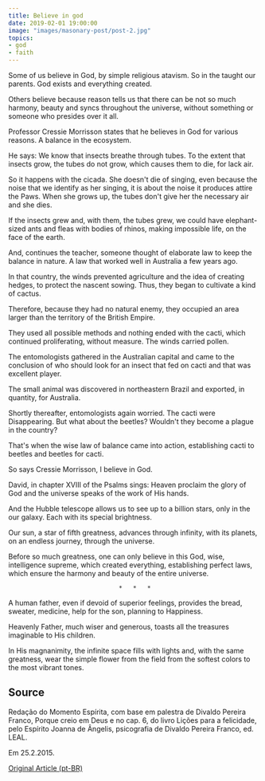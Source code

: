 ```yaml
---
title: Believe in god
date: 2019-02-01 19:00:00
image: "images/masonary-post/post-2.jpg"
topics: 
- god
- faith
---
```


Some of us believe in God, by simple religious atavism. So in the
taught our parents. God exists and everything created.

Others believe because reason tells us that there can be not so much harmony, beauty
and syncs throughout the universe, without something or someone who presides over it all.

Professor Cressie Morrisson states that he believes in God for various reasons. A
balance in the ecosystem.

He says: We know that insects breathe through tubes. To the extent that
insects grow, the tubes do not grow, which causes them to die, for lack
air.

So it happens with the cicada. She doesn't die of singing, even because the noise
that we identify as her singing, it is about the noise it produces attire the
Paws. When she grows up, the tubes don't give her the necessary air and she dies.

If the insects grew and, with them, the tubes grew, we could have
elephant-sized ants and fleas with bodies of rhinos, making
impossible life, on the face of the earth.

And, continues the teacher, someone thought of elaborate law to keep the
balance in nature. A law that worked well in Australia a few years ago.

In that country, the winds prevented agriculture and the idea of creating
hedges, to protect the nascent sowing. Thus, they began to cultivate a
kind of cactus.

Therefore, because they had no natural enemy, they occupied an area larger than the
territory of the British Empire.

They used all possible methods and nothing ended with the cacti, which continued
proliferating, without measure. The winds carried pollen.

The entomologists gathered in the Australian capital and came to the conclusion of
who should look for an insect that fed on cacti and that was
excellent player.

The small animal was discovered in northeastern Brazil and exported, in
quantity, for Australia.

Shortly thereafter, entomologists again worried. The cacti were
Disappearing. But what about the beetles? Wouldn't they become a plague in the country?

That's when the wise law of balance came into action, establishing cacti to
beetles and beetles for cacti.

So says Cressie Morrisson, I believe in God.

David, in chapter XVIII of the Psalms sings: Heaven proclaim the glory of God and
the universe speaks of the work of His hands.

And the Hubble telescope allows us to see up to a billion stars, only in the
our galaxy. Each with its special brightness.

Our sun, a star of fifth greatness, advances through infinity, with its
planets, on an endless journey, through the universe.

Before so much greatness, one can only believe in this God, wise, intelligence
supreme, which created everything, establishing perfect laws, which ensure the harmony
and beauty of the entire universe.

                                   *   *   *

A human father, even if devoid of superior feelings, provides the
bread, sweater, medicine, help for the son, planning to
Happiness.

Heavenly Father, much wiser and generous, toasts all the treasures
imaginable to His children.

In His magnanimity, the infinite space fills with lights and, with the same greatness,
wear the simple flower from the field from the softest colors to the most vibrant tones.


## Source
Redação do Momento Espírita, com base em palestra de
Divaldo Pereira Franco, Porque creio em Deus e no cap. 6,
do livro Lições para a felicidade, pelo Espírito Joanna de Ângelis,
psicografia de Divaldo Pereira Franco, ed. LEAL.

Em 25.2.2015.

[Original Article (pt-BR)](http://momento.com.br/pt/ler_texto.php?id=4396)
